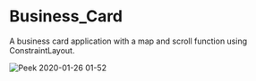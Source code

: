 # Business_Card

A business card application with a map and scroll function using ConstraintLayout.

![Peek 2020-01-26 01-52](https://user-images.githubusercontent.com/40022621/73129218-a878cc80-3fde-11ea-9625-e0f34b0f307b.gif)
